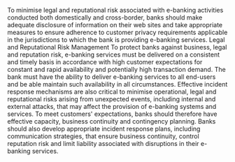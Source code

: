 To minimise legal and reputational risk associated with e-banking activities conducted both
domestically and cross-border, banks should make adequate disclosure of information on
their web sites and take appropriate measures to ensure adherence to customer privacy
requirements applicable in the jurisdictions to which the bank is providing e-banking services.
Legal and Reputational Risk Management
To protect banks against business, legal and reputation risk, e-banking services must be
delivered on a consistent and timely basis in accordance with high customer expectations for
constant and rapid availability and potentially high transaction demand. The bank must have
the ability to deliver e-banking services to all end-users and be able maintain such
availability in all circumstances. Effective incident response mechanisms are also critical to
minimise operational, legal and reputational risks arising from unexpected events, including
internal and external attacks, that may affect the provision of e-banking systems and
services. To meet customers' expectations, banks should therefore have effective capacity,
business continuity and contingency planning. Banks should also develop appropriate
incident response plans, including communication strategies, that ensure business continuity,
control reputation risk and limit liability associated with disruptions in their e-banking
services.
